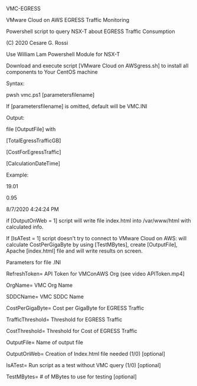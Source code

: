 VMC-EGRESS

VMware Cloud on AWS EGRESS Traffic Monitoring

Powershell script to query NSX-T about EGRESS Traffic Consumption

(C) 2020 Cesare G. Rossi

Use William Lam Powershell Module for NSX-T

Download and execute script [VMware Cloud on AWSgress.sh] to install all components to Your CentOS machine 

Syntax:

pwsh vmc.ps1 [parametersfilename]

If [parametersfilename] is omitted, default will be VMC.INI

Output:

file [OutputFile] with

[TotalEgressTrafficGB]

[CostForEgressTraffic]

[CalculationDateTime]

Example:

19.01

0.95

8/7/2020 4:24:24 PM

if [OutputOnWeb = 1] script will write file index.html into /var/www/html with calculated info.

If [IsATest = 1] script doesn't try to connect to VMware Cloud on AWS: will calculate CostPerGigaByte by using [TestMBytes], create [OutputFile], Apache [index.html] file and will write results on screen.

Parameters for file .INI

RefreshToken= API Token for VMConAWS Org (see video APIToken.mp4]

OrgName= VMC Org Name

SDDCName= VMC SDDC Name

CostPerGigaByte= Cost per GigaByte for EGRESS Traffic

TrafficThreshold= Threshold for EGRESS Traffic

CostThreshold= Threshold for Cost of EGRESS Traffic

OutputFile= Name of output file

OutputOnWeb= Creation of Index.html file needed (1/0) [optional]

IsATest= Run script as a test without VMC query (1/0) [optional]

TestMBytes= # of MBytes to use for testing [optional]
